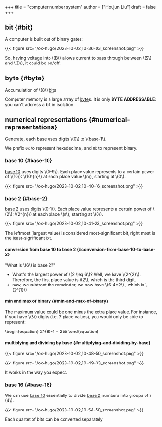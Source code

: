 +++
title = "computer number system"
author = ["Houjun Liu"]
draft = false
+++

## bit {#bit}

A computer is built out of binary gates:

{{< figure src="/ox-hugo/2023-10-02_10-36-03_screenshot.png" >}}

So, having voltage into \\(B\\) allows current to pass through between \\(S\\) and \\(D\\), it could be on/off.


## byte {#byte}

Accumulation of \\(8\\) [bit](#bit)s

Computer memory is a large array of [byte](#byte)s. It is only **BYTE ADDRESSABLE**: you can't address a bit in isolation.


## numerical representations {#numerical-representations}

Generate, each base uses digits \\(0\\) to \\(base-1\\).

We prefix `0x` to represent hexadecimal, and `0b` to represent binary.


### base 10 {#base-10}

[base 10](#base-10) uses digits \\(0-9\\). Each place value represents to a certain power of \\(10\\): \\(10^{n}\\) at each place value \\(n\\), starting at \\(0\\).

{{< figure src="/ox-hugo/2023-10-02_10-40-16_screenshot.png" >}}


### base 2 {#base-2}

[base 2](#base-2) uses digits \\(0-1\\). Each place value represents a certain power of \\(2\\): \\(2^{n}\\) at each place \\(n\\), starting at \\(0\\).

{{< figure src="/ox-hugo/2023-10-02_10-41-23_screenshot.png" >}}

The leftmost (largest value) is considered most-significant bit, right most is the least-significant bit.


#### conversion from base 10 to base 2 {#conversion-from-base-10-to-base-2}

"What is \\(6\\) is base 2?"

-   What's the largest power of \\(2 \leq 6\\)? Well, we have \\(2^{2}\\). Therefore, the first place value is \\(2\\), which is the third digit.
-   now, we subtract the remainder, we now have \\(6-4=2\\) , which is \\(2^{1}\\)


#### min and max of binary {#min-and-max-of-binary}

The maximum value could be one minus the extra place value. For instance, if you have \\(8\\) digits (i.e. 7 place values), you would only be able to represent:

\begin{equation}
2^{8}-1 = 255
\end{equation}


#### multiplying and dividing by base {#multiplying-and-dividing-by-base}

{{< figure src="/ox-hugo/2023-10-02_10-48-50_screenshot.png" >}}

{{< figure src="/ox-hugo/2023-10-02_10-49-33_screenshot.png" >}}

It works in the way you expect.


### base 16 {#base-16}

We can use [base 16](#base-16) essentially to divide [base 2](#base-2) numbers into groups of \\(4\\).

{{< figure src="/ox-hugo/2023-10-02_10-54-50_screenshot.png" >}}

Each quartet of bits can be converted separately
